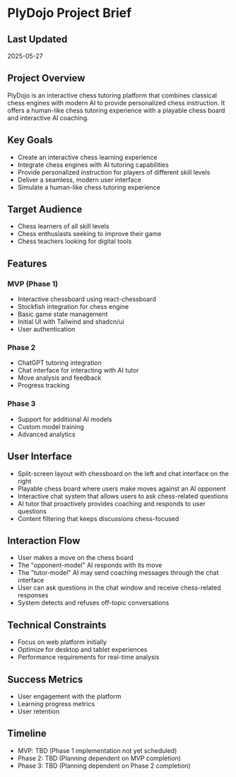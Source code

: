 # PlyDojo Project Brief

## Last Updated
2025-05-27

## Project Overview
PlyDojo is an interactive chess tutoring platform that combines classical chess engines with modern AI to provide personalized chess instruction. It offers a human-like chess tutoring experience with a playable chess board and interactive AI coaching.

## Key Goals
- Create an interactive chess learning experience
- Integrate chess engines with AI tutoring capabilities
- Provide personalized instruction for players of different skill levels
- Deliver a seamless, modern user interface
- Simulate a human-like chess tutoring experience

## Target Audience
- Chess learners of all skill levels
- Chess enthusiasts seeking to improve their game
- Chess teachers looking for digital tools

## Features
### MVP (Phase 1)
- Interactive chessboard using react-chessboard
- Stockfish integration for chess engine
- Basic game state management
- Initial UI with Tailwind and shadcn/ui
- User authentication

### Phase 2
- ChatGPT tutoring integration
- Chat interface for interacting with AI tutor
- Move analysis and feedback
- Progress tracking

### Phase 3 
- Support for additional AI models
- Custom model training
- Advanced analytics

## User Interface
- Split-screen layout with chessboard on the left and chat interface on the right
- Playable chess board where users make moves against an AI opponent
- Interactive chat system that allows users to ask chess-related questions
- AI tutor that proactively provides coaching and responds to user questions
- Content filtering that keeps discussions chess-focused

## Interaction Flow
- User makes a move on the chess board
- The "opponent-model" AI responds with its move
- The "tutor-model" AI may send coaching messages through the chat interface
- User can ask questions in the chat window and receive chess-related responses
- System detects and refuses off-topic conversations

## Technical Constraints
- Focus on web platform initially
- Optimize for desktop and tablet experiences
- Performance requirements for real-time analysis

## Success Metrics
- User engagement with the platform
- Learning progress metrics
- User retention

## Timeline
- MVP: TBD (Phase 1 implementation not yet scheduled)
- Phase 2: TBD (Planning dependent on MVP completion)
- Phase 3: TBD (Planning dependent on Phase 2 completion) 
